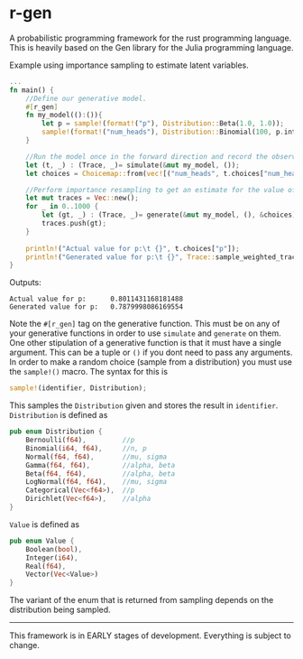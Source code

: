 # r-gen
A probabilistic programming framework for the rust programming language. This is heavily based on the Gen library for the Julia programming language.

Example using importance sampling to estimate latent variables.
```rust
...
fn main() {
    //Define our generative model. 
    #[r_gen]
    fn my_model(():()){
        let p = sample!(format!("p"), Distribution::Beta(1.0, 1.0)); 
        sample!(format!("num_heads"), Distribution::Binomial(100, p.into()));
    }

    //Run the model once in the forward direction and record the observations. 
    let (t, _) : (Trace, _)= simulate(&mut my_model, ());
    let choices = Choicemap::from(vec![("num_heads", t.choices["num_heads"])]);

    //Perform importance resampling to get an estimate for the value of p. 
    let mut traces = Vec::new();
    for _ in 0..1000 {
        let (gt, _) : (Trace, _)= generate(&mut my_model, (), &choices);
        traces.push(gt); 
    }
    
    println!("Actual value for p:\t {}", t.choices["p"]); 
    println!("Generated value for p:\t {}", Trace::sample_weighted_traces(&traces).unwrap().choices["p"]); 
}
```
Outputs:
```
Actual value for p:      0.8011431168181488
Generated value for p:   0.7879998086169554
```

Note the `#[r_gen]` tag on the generative function. This must be on any of your generative functions in order to use `simulate` and `generate` on them. One other stipulation of a generative function is that it must have a single argument. This can be a tuple or `()` if you dont need to pass any arguments. In order to make a random choice (sample from a distribution) you must use the `sample!()` macro. The syntax for this is 
```rust
sample!(identifier, Distribution); 
```
This samples the `Distribution` given and stores the result in `identifier`. `Distribution` is defined as 
```rust
pub enum Distribution {
    Bernoulli(f64),         //p
    Binomial(i64, f64),     //n, p
    Normal(f64, f64),       //mu, sigma
    Gamma(f64, f64),        //alpha, beta
    Beta(f64, f64),         //alpha, beta
    LogNormal(f64, f64),    //mu, sigma 
    Categorical(Vec<f64>),  //p
    Dirichlet(Vec<f64>),    //alpha
}
```
`Value` is defined as 
```rust 
pub enum Value {
    Boolean(bool), 
    Integer(i64), 
    Real(f64), 
    Vector(Vec<Value>)
}
```
The variant of the enum that is returned from sampling depends on the distribution being sampled.

---

This framework is in EARLY stages of development. Everything is subject to change.  
